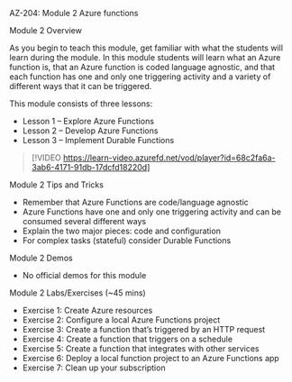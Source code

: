 

AZ-204: Module 2 Azure functions 

Module 2 Overview 

As you begin to teach this module, get familiar with what the students will learn during the module. In this module students will learn what an Azure function is, that an Azure function is coded language agnostic, and that each function has one and only one triggering activity and a variety of different ways that it can be triggered. 

This module consists of three lessons: 

- Lesson 1 – Explore Azure Functions  
- Lesson 2 – Develop Azure Functions  
- Lesson 3 – Implement Durable Functions 

> [!VIDEO https://learn-video.azurefd.net/vod/player?id=68c2fa6a-3ab6-4171-91db-17dcfd18220d]

Module 2 Tips and Tricks 

- Remember that Azure Functions are code/language agnostic 
- Azure Functions have one and only one triggering activity and can be consumed several different ways 
- Explain the two major pieces: code and configuration 
- For complex tasks (stateful) consider Durable Functions 

Module 2 Demos 

- No official demos for this module  

Module 2 Labs/Exercises (~45 mins) 

- Exercise 1: Create Azure resources 
- Exercise 2: Configure a local Azure Functions project 
- Exercise 3: Create a function that’s triggered by an HTTP request 
- Exercise 4: Create a function that triggers on a schedule 
- Exercise 5: Create a function that integrates with other services 
- Exercise 6: Deploy a local function project to an Azure Functions app 
- Exercise 7: Clean up your subscription 

